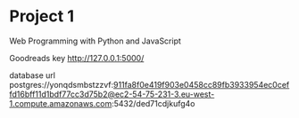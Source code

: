 # Project 1

Web Programming with Python and JavaScript


Goodreads key http://127.0.0.1:5000/

database url  postgres://yonqdsmbstzzvf:911fa8f0e419f903e0458cc89fb3933954ec0ceffd16bff11d1bdf77cc3d75b2@ec2-54-75-231-3.eu-west-1.compute.amazonaws.com:5432/ded71cdjkufg4o